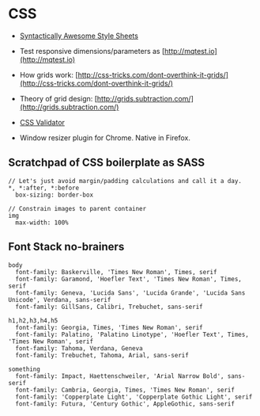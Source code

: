 # CSS

* [Syntactically Awesome Style Sheets](http://sass-lang.com)

* Test responsive dimensions/parameters as [http://mqtest.io](http://mqtest.io)

* How grids work: [http://css-tricks.com/dont-overthink-it-grids/](http://css-tricks.com/dont-overthink-it-grids/)

* Theory of grid design: [http://grids.subtraction.com/](http://grids.subtraction.com/)

* [CSS Validator](http://jigsaw.w3.org/css-validator)

* Window resizer plugin for Chrome. Native in Firefox.


## Scratchpad of CSS boilerplate as SASS
    // Let's just avoid margin/padding calculations and call it a day.
    *, *:after, *:before
      box-sizing: border-box

    // Constrain images to parent container
    img
      max-width: 100%


## Font Stack no-brainers

    body
      font-family: Baskerville, 'Times New Roman', Times, serif
      font-family: Garamond, 'Hoefler Text', 'Times New Roman', Times, serif
      font-family: Geneva, 'Lucida Sans', 'Lucida Grande', 'Lucida Sans Unicode', Verdana, sans-serif
      font-family: GillSans, Calibri, Trebuchet, sans-serif

    h1,h2,h3,h4,h5
      font-family: Georgia, Times, 'Times New Roman', serif
      font-family: Palatino, 'Palatino Linotype', 'Hoefler Text', Times, 'Times New Roman', serif
      font-family: Tahoma, Verdana, Geneva
      font-family: Trebuchet, Tahoma, Arial, sans-serif

    something
      font-family: Impact, Haettenschweiler, 'Arial Narrow Bold', sans-serif
      font-family: Cambria, Georgia, Times, 'Times New Roman', serif
      font-family: 'Copperplate Light', 'Copperplate Gothic Light', serif
      font-family: Futura, 'Century Gothic', AppleGothic, sans-serif
